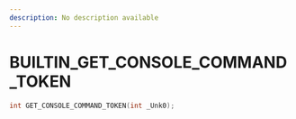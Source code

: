 ```yaml
---
description: No description available 
---
```


# BUILTIN\_GET_CONSOLE_COMMAND_TOKEN

```cpp
int GET_CONSOLE_COMMAND_TOKEN(int _Unk0);
```